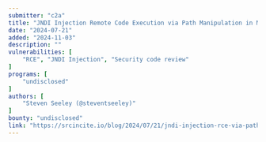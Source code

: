 ```yaml
---
submitter: "c2a"
title: "JNDI Injection Remote Code Execution via Path Manipulation in MemoryUserDatabaseFactory"
date: "2024-07-21"
added: "2024-11-03"
description: ""
vulnerabilities: [
    "RCE", "JNDI Injection", "Security code review"
]
programs: [
    "undisclosed"
]
authors: [
    "Steven Seeley (@steventseeley)"
]
bounty: "undisclosed"
link: "https://srcincite.io/blog/2024/07/21/jndi-injection-rce-via-path-manipulation-in-memoryuserdatabasefactory.html"
---
```




